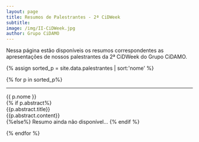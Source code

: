 ```yaml
---
layout: page
title: Resumos de Palestrantes - 2ª CiDWeek
subtitle: 
image: /img/II-CiDWeek.jpg
author: Grupo CiDAMO
---
```


Nessa página estão disponíveis os resumos correspondentes as apresentações de nossos palestrantes da 2ª CiDWeek do Grupo CiDAMO.

{% assign sorted_p = site.data.palestrantes | sort:'nome' %}

<div class="container_em">
{% for p in sorted_p%}
      <hr>
	<div class="resumo">
            <span class="nome-resumo">{{ p.nome }}</span>
            <br>
            {% if p.abstract%}
                  <div class="abstract">
                  <span class="titulo-resumo">
                        {{p.abstract.title}}
                  </span>
                  <span>
                  <br>
                        {{p.abstract.content}}
                  </span>
                  </div> 
            {%else%}
            <span>Resumo ainda não disponível...</span>
            {% endif %}
      </div>

{% endfor %}
</div>